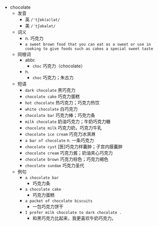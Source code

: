 - chocolate
  - 发音
    - 英 `/'tʃɒk(ə)lət/`
    - 美 `/ˈtʃɑkələt/`
  - 词义
    - n. 巧克力
    - `a sweet brown food that you can eat as a sweet or use in cooking to give foods such as cakes a special sweet taste`
  - 同根词
    - abbr.
      - `choc` 巧克力（chocolate）
    - n.
      - `choc` 巧克力；朱古力
  - 短语
    - `dark chocolate` 黑巧克力 
    - `chocolate cake` 巧克力蛋糕 
    - `hot chocolate` 热巧克力；巧克力热饮 
    - `white chocolate` 白巧克力 
    - `chocolate bar` 巧克力棒；巧克力条 
    - `milk chocolate` 奶油巧克力；牛奶巧克力糖 
    - `chocolate milk` 巧克力奶，巧克力牛乳 
    - `chocolate ice cream` 巧克力冰淇淋 
    - `a bar of chocolate` n. 一条巧克力 
    - `chocolate cyst` [医]巧克力样囊肿；子宫内膜囊肿 
    - `chocolate cream` 巧克力酱；奶油夹心巧克力 
    - `chocolate brown` 巧克力棕色；巧克力褐色 
    - `chocolate sundae` 巧克力圣代 
  - 例句
    - `a chocolate bar`
      - 巧克力条
    - `a chocolate cake`
      - 巧克力蛋糕
    - `a packet of chocolate biscuits`
      - 一包巧克力饼干
    - `I prefer milk chocolate to dark chocolate .`
      - 和黑巧克力比起来，我更喜欢牛奶巧克力。

